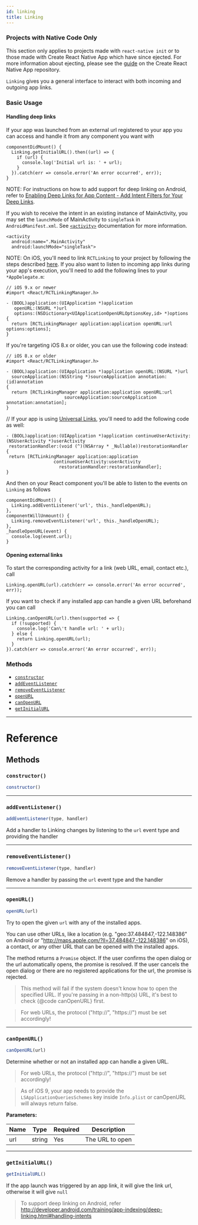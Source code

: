 ```yaml
---
id: linking
title: Linking
---
```


<div class="banner-crna-ejected">
  <h3>Projects with Native Code Only</h3>
  <p>
    This section only applies to projects made with <code>react-native init</code>
    or to those made with Create React Native App which have since ejected. For
    more information about ejecting, please see
    the <a href="https://github.com/react-community/create-react-native-app/blob/master/EJECTING.md" target="_blank">guide</a> on
    the Create React Native App repository.
  </p>
</div>

`Linking` gives you a general interface to interact with both incoming
and outgoing app links.

### Basic Usage

#### Handling deep links

If your app was launched from an external url registered to your app you can
access and handle it from any component you want with

```
componentDidMount() {
  Linking.getInitialURL().then((url) => {
    if (url) {
      console.log('Initial url is: ' + url);
    }
  }).catch(err => console.error('An error occurred', err));
}
```

NOTE: For instructions on how to add support for deep linking on Android,
refer to [Enabling Deep Links for App Content - Add Intent Filters for Your Deep Links](http://developer.android.com/training/app-indexing/deep-linking.html#adding-filters).

If you wish to receive the intent in an existing instance of MainActivity,
you may set the `launchMode` of MainActivity to `singleTask` in
`AndroidManifest.xml`. See [`<activity>`](http://developer.android.com/guide/topics/manifest/activity-element.html)
documentation for more information.

```
<activity
  android:name=".MainActivity"
  android:launchMode="singleTask">
```

NOTE: On iOS, you'll need to link `RCTLinking` to your project by following
the steps described [here](docs/linking-libraries-ios.html#manual-linking).
If you also want to listen to incoming app links during your app's
execution, you'll need to add the following lines to your `*AppDelegate.m`:

```
// iOS 9.x or newer
#import <React/RCTLinkingManager.h>

- (BOOL)application:(UIApplication *)application
   openURL:(NSURL *)url
   options:(NSDictionary<UIApplicationOpenURLOptionsKey,id> *)options
{
  return [RCTLinkingManager application:application openURL:url options:options];
}
```

If you're targeting iOS 8.x or older, you can use the following code instead:

```
// iOS 8.x or older
#import <React/RCTLinkingManager.h>

- (BOOL)application:(UIApplication *)application openURL:(NSURL *)url
  sourceApplication:(NSString *)sourceApplication annotation:(id)annotation
{
  return [RCTLinkingManager application:application openURL:url
                      sourceApplication:sourceApplication annotation:annotation];
}
```


// If your app is using [Universal Links](https://developer.apple.com/library/prerelease/ios/documentation/General/Conceptual/AppSearch/UniversalLinks.html),
you'll need to add the following code as well:

```
- (BOOL)application:(UIApplication *)application continueUserActivity:(NSUserActivity *)userActivity
 restorationHandler:(void (^)(NSArray * _Nullable))restorationHandler
{
 return [RCTLinkingManager application:application
                  continueUserActivity:userActivity
                    restorationHandler:restorationHandler];
}
```

And then on your React component you'll be able to listen to the events on
`Linking` as follows

```
componentDidMount() {
  Linking.addEventListener('url', this._handleOpenURL);
},
componentWillUnmount() {
  Linking.removeEventListener('url', this._handleOpenURL);
},
_handleOpenURL(event) {
  console.log(event.url);
}
```
#### Opening external links

To start the corresponding activity for a link (web URL, email, contact etc.), call

```
Linking.openURL(url).catch(err => console.error('An error occurred', err));
```

If you want to check if any installed app can handle a given URL beforehand you can call
```
Linking.canOpenURL(url).then(supported => {
  if (!supported) {
    console.log('Can\'t handle url: ' + url);
  } else {
    return Linking.openURL(url);
  }
}).catch(err => console.error('An error occurred', err));
```


### Methods

- [`constructor`](docs/linking.html#constructor)
- [`addEventListener`](docs/linking.html#addeventlistener)
- [`removeEventListener`](docs/linking.html#removeeventlistener)
- [`openURL`](docs/linking.html#openurl)
- [`canOpenURL`](docs/linking.html#canopenurl)
- [`getInitialURL`](docs/linking.html#getinitialurl)




---

# Reference

## Methods

### `constructor()`

```javascript
constructor()
```



---

### `addEventListener()`

```javascript
addEventListener(type, handler)
```


Add a handler to Linking changes by listening to the `url` event type
and providing the handler




---

### `removeEventListener()`

```javascript
removeEventListener(type, handler)
```


Remove a handler by passing the `url` event type and the handler




---

### `openURL()`

```javascript
openURL(url)
```


Try to open the given `url` with any of the installed apps.

You can use other URLs, like a location (e.g. "geo:37.484847,-122.148386" on Android
or "http://maps.apple.com/?ll=37.484847,-122.148386" on iOS), a contact,
or any other URL that can be opened with the installed apps.

The method returns a `Promise` object. If the user confirms the open dialog or the
url automatically opens, the promise is resolved.  If the user cancels the open dialog
or there are no registered applications for the url, the promise is rejected.

> This method will fail if the system doesn't know how to open the specified URL. If you're passing in a non-http(s) URL, it's best to check {@code canOpenURL} first.

> For web URLs, the protocol ("http://", "https://") must be set accordingly!




---

### `canOpenURL()`

```javascript
canOpenURL(url)
```


Determine whether or not an installed app can handle a given URL.

> For web URLs, the protocol ("http://", "https://") must be set accordingly!

> As of iOS 9, your app needs to provide the `LSApplicationQueriesSchemes` key
inside `Info.plist` or canOpenURL will always return false.

**Parameters:**

| Name | Type | Required | Description |
| - | - | - | - |
| url | string | Yes | The URL to open | 



---

### `getInitialURL()`

```javascript
getInitialURL()
```


If the app launch was triggered by an app link,
it will give the link url, otherwise it will give `null`

> To support deep linking on Android, refer http://developer.android.com/training/app-indexing/deep-linking.html#handling-intents




